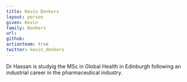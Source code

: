 ```yaml
---
title: Kevin Donkers
layout: person
given: Kevin
family: Donkers
url: 
github: 
actionteam: true
twitter: kevin_donkers
---
```


Dr Hassan is studyig the MSc in Global Health in Edinburgh following an industrial career in the pharmaceutical industry.
